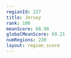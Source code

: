 ```yaml
---
regionId: 227
title: Jersey
rank: 100
meanScore: 68.98
globalMeanScore: 69.21
numRegions: 220
layout: region_score
---
```

